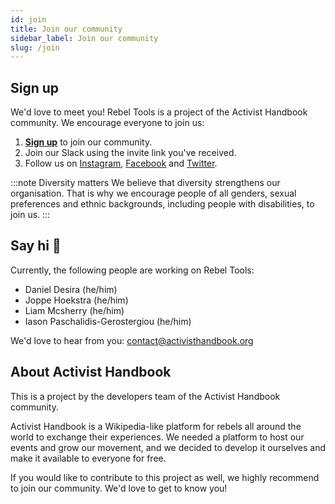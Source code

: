 ```yaml
---
id: join
title: Join our community
sidebar_label: Join our community
slug: /join
---
```

## Sign up
We'd love to meet you! Rebel Tools is a project of the Activist Handbook community. We encourage everyone to join us:   
1. **[Sign up](http://activism.rocks/join)** to join our community.
2. Join our Slack using the invite link you've received.
3. Follow us on [Instagram](https://instagram.com/activisthandbook), [Facebook](https://facebook.com/activisthandbook) and [Twitter](https://instagram.com/activistbook). 

:::note Diversity matters
We believe that diversity strengthens our organisation. That is why we encourage people of all genders, sexual preferences and ethnic backgrounds, including people with disabilities, to join us.
::: 

## Say hi 👋
Currently, the following people are working on Rebel Tools:
- Daniel Desira (he/him) 
- Joppe Hoekstra (he/him)
- Liam Mcsherry (he/him)
- Iason Paschalidis-Gerostergiou (he/him)

We'd love to hear from you: contact@activisthandbook.org

## About Activist Handbook
This is a project by the developers team of the Activist Handbook community. 

Activist Handbook is a Wikipedia-like platform for rebels all around the world to exchange their experiences. We needed a platform to host our events and grow our movement, and we decided to develop it ourselves and make it available to everyone for free. 

If you would like to contribute to this project as well, we highly recommend to join our community. We'd love to get to know you!
